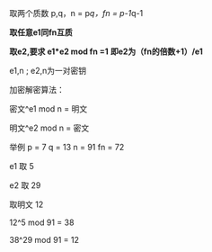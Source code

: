 取两个质数 p,q，n = p*q，fn = p-1*q-1

**取任意e1同fn互质**

**取e2,要求 e1*e2 mod fn =1**   **即e2为（fn的倍数+1）/e1**

e1,n ; e2,n为一对密钥

加密解密算法：

密文^e1 mod n = 明文

明文^e2 mod n = 密文



举例 p = 7 q = 13 n = 91 fn = 72

e1 取 5

e2 取 29

取明文 12 

12^5 mod 91 = 38

38^29 mod 91 = 12



